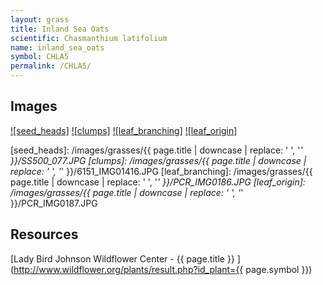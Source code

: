 ```yaml
---
layout: grass
title: Inland Sea Oats
scientific: Chasmanthium latifolium
name: inland_sea_oats
symbol: CHLA5
permalink: /CHLA5/
---
```


## Images

[![seed_heads]][lbj_CHLA5_seeds]
[![clumps]][lbj_CHLA5_clumps]
[![leaf_branching]][lbj_CHLA5_leaf_branching]
[![leaf_origin]][lbj_CHLA5_leaf_origin]

[seed_heads]: /images/grasses/{{ page.title | downcase | replace: ' ', '_' }}/SS500_077.JPG
[clumps]: /images/grasses/{{ page.title | downcase | replace: ' ', '_' }}/6151_IMG01416.JPG
[leaf_branching]: /images/grasses/{{ page.title | downcase | replace: ' ', '_' }}/PCR_IMG0186.JPG
[leaf_origin]: /images/grasses/{{ page.title | downcase | replace: ' ', '_' }}/PCR_IMG0187.JPG

[lbj_CHLA5_seeds]: http://www.wildflower.org/gallery/result.php?id_image=19376 "Sam C Strickland, Lady Bird Johnson Wildflower Center"
[lbj_CHLA5_clumps]: http://www.wildflower.org/gallery/result.php?id_image=12878 "Joseph a Marcus, Lady Bird Johnson Wildflower Center"
[lbj_CHLA5_leaf_branching]: http://www.wildflower.org/gallery/result.php?id_image=42959 "Peggy Romfh, Lady Bird Johnson Wildflower Center"
[lbj_CHLA5_leaf_origin]: http://www.wildflower.org/gallery/result.php?id_image=42960 "Peggy Romfh, Lady Bird Johnson Wildflower Center"


## Resources

[Lady Bird Johnson Wildflower Center - {{ page.title }} ](http://www.wildflower.org/plants/result.php?id_plant={{ page.symbol }})
